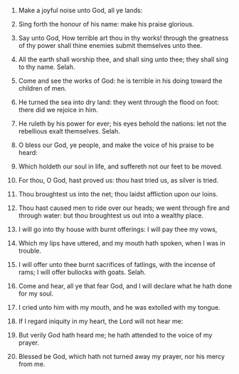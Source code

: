 1. Make a joyful noise unto God, all ye lands:

2. Sing forth the honour of his name: make his praise glorious.

3. Say unto God, How terrible art thou in thy works! through the
greatness of thy power shall thine enemies submit themselves unto
thee.

4. All the earth shall worship thee, and shall sing unto thee; they
shall sing to thy name. Selah.

5. Come and see the works of God: he is terrible in his doing toward
the children of men.

6. He turned the sea into dry land: they went through the flood on
foot: there did we rejoice in him.

7. He ruleth by his power for ever; his eyes behold the nations: let
not the rebellious exalt themselves. Selah.

8. O bless our God, ye people, and make the voice of his praise to
be heard:

9. Which holdeth our soul in life, and suffereth not our feet to be
moved.

10. For thou, O God, hast proved us: thou hast tried us, as silver
is tried.

11. Thou broughtest us into the net; thou laidst affliction upon our
loins.

12. Thou hast caused men to ride over our heads; we went through
fire and through water: but thou broughtest us out into a wealthy
place.

13. I will go into thy house with burnt offerings: I will pay thee
my vows,

14. Which my lips have uttered, and my mouth hath spoken, when I was
in trouble.

15. I will offer unto thee burnt sacrifices of fatlings, with the
incense of rams; I will offer bullocks with goats. Selah.

16. Come and hear, all ye that fear God, and I will declare what he
hath done for my soul.

17. I cried unto him with my mouth, and he was extolled with my
tongue.

18. If I regard iniquity in my heart, the Lord will not hear me:

19. But verily God hath heard me; he hath attended to the voice of
my prayer.

20. Blessed be God, which hath not turned away my prayer, nor his
mercy from me.